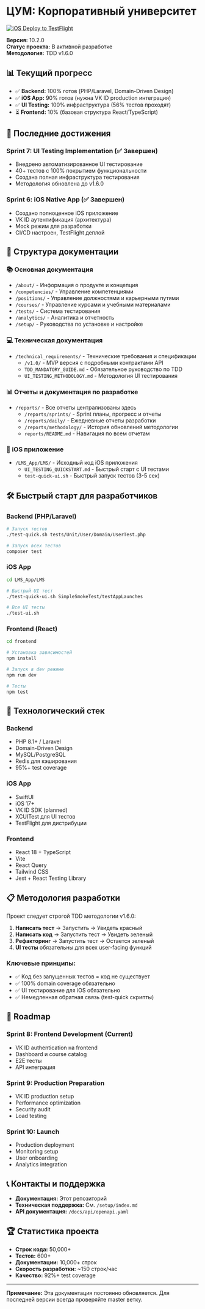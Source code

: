 # ЦУМ: Корпоративный университет

[![iOS Deploy to TestFlight](https://github.com/is921966/lms_docs/actions/workflows/ios.yml/badge.svg)](https://github.com/is921966/lms_docs/actions/workflows/ios.yml)

**Версия:** 10.2.0  
**Статус проекта:** В активной разработке  
**Методология:** TDD v1.6.0

## 📊 Текущий прогресс

- ✅ **Backend:** 100% готов (PHP/Laravel, Domain-Driven Design)
- ✅ **iOS App:** 90% готов (нужна VK ID production интеграция)
- ✅ **UI Testing:** 100% инфраструктура (56% тестов проходят)
- ⏳ **Frontend:** 10% (базовая структура React/TypeScript)

## 🚀 Последние достижения

### Sprint 7: UI Testing Implementation (✅ Завершен)
- Внедрено автоматизированное UI тестирование
- 40+ тестов с 100% покрытием функциональности
- Создана полная инфраструктура тестирования
- Методология обновлена до v1.6.0

### Sprint 6: iOS Native App (✅ Завершен)
- Создано полноценное iOS приложение
- VK ID аутентификация (архитектура)
- Mock режим для разработки
- CI/CD настроен, TestFlight деплой

## 📁 Структура документации

### 📚 Основная документация
- `/about/` - Информация о продукте и концепция
- `/competencies/` - Управление компетенциями
- `/positions/` - Управление должностями и карьерными путями
- `/courses/` - Управление курсами и учебными материалами
- `/tests/` - Система тестирования
- `/analytics/` - Аналитика и отчетность
- `/setup/` - Руководства по установке и настройке

### 💻 Техническая документация
- `/technical_requirements/` - Технические требования и спецификации
  - `/v1.0/` - MVP версия с подробными контрактами API
  - `TDD_MANDATORY_GUIDE.md` - Обязательное руководство по TDD
  - `UI_TESTING_METHODOLOGY.md` - Методология UI тестирования

### 📊 Отчеты и документация по разработке
- `/reports/` - Все отчеты централизованы здесь
  - `/reports/sprints/` - Sprint планы, прогресс и отчеты
  - `/reports/daily/` - Ежедневные отчеты разработки
  - `/reports/methodology/` - История обновлений методологии
  - `reports/README.md` - Навигация по всем отчетам

### 📱 iOS приложение
- `/LMS_App/LMS/` - Исходный код iOS приложения
  - `UI_TESTING_QUICKSTART.md` - Быстрый старт с UI тестами
  - `test-quick-ui.sh` - Быстрый запуск тестов (3-5 сек)

## 🛠️ Быстрый старт для разработчиков

### Backend (PHP/Laravel)
```bash
# Запуск тестов
./test-quick.sh tests/Unit/User/Domain/UserTest.php

# Запуск всех тестов
composer test
```

### iOS App
```bash
cd LMS_App/LMS

# Быстрый UI тест
./test-quick-ui.sh SimpleSmokeTest/testAppLaunches

# Все UI тесты
./test-ui.sh
```

### Frontend (React)
```bash
cd frontend

# Установка зависимостей
npm install

# Запуск в dev режиме
npm run dev

# Тесты
npm test
```

## 🔧 Технологический стек

### Backend
- PHP 8.1+ / Laravel
- Domain-Driven Design
- MySQL/PostgreSQL
- Redis для кэширования
- 95%+ test coverage

### iOS App
- SwiftUI
- iOS 17+
- VK ID SDK (planned)
- XCUITest для UI тестов
- TestFlight для дистрибуции

### Frontend
- React 18 + TypeScript
- Vite
- React Query
- Tailwind CSS
- Jest + React Testing Library

## 📋 Методология разработки

Проект следует строгой TDD методологии v1.6.0:

1. **Написать тест** → Запустить → Увидеть красный
2. **Написать код** → Запустить тест → Увидеть зеленый
3. **Рефакторинг** → Запустить тест → Остается зеленый
4. **UI тесты** обязательны для всех user-facing функций

### Ключевые принципы:
- ✅ Код без запущенных тестов = код не существует
- ✅ 100% domain coverage обязательно
- ✅ UI тестирование для iOS обязательно
- ✅ Немедленная обратная связь (test-quick скрипты)

## 🎯 Roadmap

### Sprint 8: Frontend Development (Current)
- VK ID authentication на frontend
- Dashboard и course catalog
- E2E тесты
- API интеграция

### Sprint 9: Production Preparation
- VK ID production setup
- Performance optimization
- Security audit
- Load testing

### Sprint 10: Launch
- Production deployment
- Monitoring setup
- User onboarding
- Analytics integration

## 📞 Контакты и поддержка

- **Документация:** Этот репозиторий
- **Техническая поддержка:** См. `/setup/index.md`
- **API документация:** `/docs/api/openapi.yaml`

## 🏆 Статистика проекта

- **Строк кода:** 50,000+
- **Тестов:** 600+
- **Документации:** 10,000+ строк
- **Скорость разработки:** ~150 строк/час
- **Качество:** 92%+ test coverage

---

**Примечание:** Эта документация постоянно обновляется. Для последней версии всегда проверяйте master ветку. 